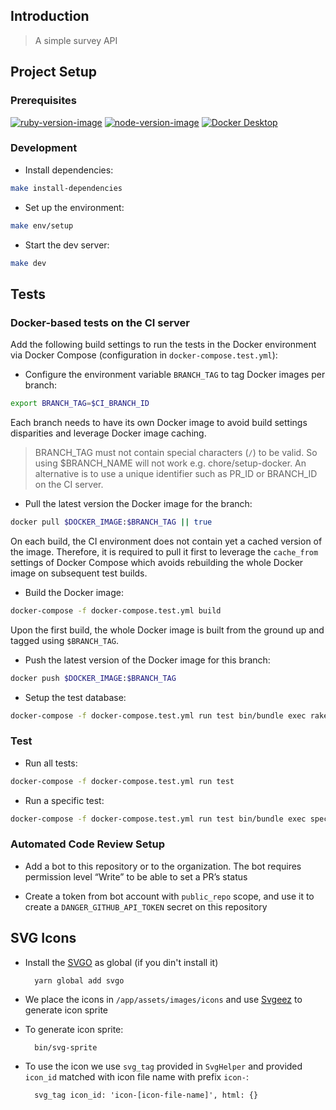 ## Introduction

> A simple survey API

## Project Setup

### Prerequisites

[![ruby-version-image](https://img.shields.io/badge/ruby-2.7.1-brightgreen.svg)](https://www.ruby-lang.org/en/news/2020/03/31/ruby-2-7-1-released/)
[![node-version-image](https://img.shields.io/badge/node-14.17.0-brightgreen.svg)](https://nodejs.org/download/release/v14.17.0/)
[![Docker Desktop](https://img.shields.io/badge/docker-20.10.7-brightgreen.svg)](https://www.docker.com/products/docker-desktop/)

### Development

-   Install dependencies:

```sh
make install-dependencies
```

-   Set up the environment:

```sh
make env/setup
```

-   Start the dev server:

```sh
make dev
```

## Tests

### Docker-based tests on the CI server

Add the following build settings to run the tests in the Docker environment via Docker Compose (configuration in `docker-compose.test.yml`):

-   Configure the environment variable `BRANCH_TAG` to tag Docker images per branch:

```sh
export BRANCH_TAG=$CI_BRANCH_ID
```

Each branch needs to have its own Docker image to avoid build settings disparities and leverage Docker image caching.

> BRANCH_TAG must not contain special characters (`/`) to be valid. So using $BRANCH_NAME will not work e.g. chore/setup-docker.
> An alternative is to use a unique identifier such as PR_ID or BRANCH_ID on the CI server.

-   Pull the latest version the Docker image for the branch:

```sh
docker pull $DOCKER_IMAGE:$BRANCH_TAG || true
```

On each build, the CI environment does not contain yet a cached version of the image. Therefore, it is required to pull
it first to leverage the `cache_from` settings of Docker Compose which avoids rebuilding the whole Docker image on subsequent test builds.

-   Build the Docker image:

```sh
docker-compose -f docker-compose.test.yml build
```

Upon the first build, the whole Docker image is built from the ground up and tagged using `$BRANCH_TAG`.

-   Push the latest version of the Docker image for this branch:

```sh
docker push $DOCKER_IMAGE:$BRANCH_TAG
```

-   Setup the test database:

```sh
docker-compose -f docker-compose.test.yml run test bin/bundle exec rake db:test:prepare
```

### Test

-   Run all tests:

```sh
docker-compose -f docker-compose.test.yml run test
```

-   Run a specific test:

```sh
docker-compose -f docker-compose.test.yml run test bin/bundle exec spec [rspec-params]
```

### Automated Code Review Setup

-   Add a bot to this repository or to the organization. The bot requires permission level “Write” to be able to set a PR’s status

-   Create a token from bot account with `public_repo` scope, and use it to create a `DANGER_GITHUB_API_TOKEN` secret on this repository

## SVG Icons

-   Install the [SVGO](https://github.com/svg/svgo) as global (if you din't install it)

          yarn global add svgo

-   We place the icons in `/app/assets/images/icons` and use [Svgeez](https://github.com/jgarber623/svgeez) to generate icon sprite

-   To generate icon sprite:

          bin/svg-sprite

-   To use the icon we use `svg_tag` provided in `SvgHelper` and provided `icon_id` matched with icon file name with prefix `icon-`:

          svg_tag icon_id: 'icon-[icon-file-name]', html: {}
